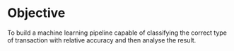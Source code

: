# Objective
To build a machine learning pipeline capable of classifying the correct type of transaction with relative accuracy and then analyse the result.


